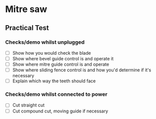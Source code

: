 Mitre saw
=========

Practical Test
--------------

### Checks/demo whilst unplugged

-	[ ] Show how you would check the blade
-	[ ] Show where bevel guide control is and operate it
-	[ ] Show where mitre guide control is and operate
-	[ ] Show where sliding fence control is and how you'd determine if it's necessary
-	[ ] Explain which way the teeth should face

### Checks/demo whilst connected to power

-	[ ] Cut straight cut
-	[ ] Cut compound cut, moving guide if necessary

